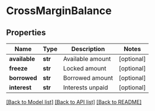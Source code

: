 # CrossMarginBalance

## Properties
Name | Type | Description | Notes
------------ | ------------- | ------------- | -------------
**available** | **str** | Available amount | [optional] 
**freeze** | **str** | Locked amount | [optional] 
**borrowed** | **str** | Borrowed amount | [optional] 
**interest** | **str** | Interests unpaid | [optional] 

[[Back to Model list]](../README.md#documentation-for-models) [[Back to API list]](../README.md#documentation-for-api-endpoints) [[Back to README]](../README.md)


